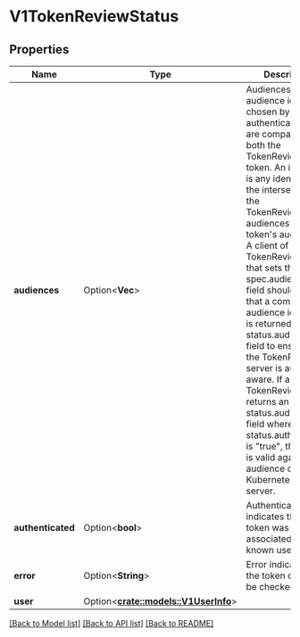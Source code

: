 # V1TokenReviewStatus

## Properties

Name | Type | Description | Notes
------------ | ------------- | ------------- | -------------
**audiences** | Option<**Vec<String>**> | Audiences are audience identifiers chosen by the authenticator that are compatible with both the TokenReview and token. An identifier is any identifier in the intersection of the TokenReviewSpec audiences and the token's audiences. A client of the TokenReview API that sets the spec.audiences field should validate that a compatible audience identifier is returned in the status.audiences field to ensure that the TokenReview server is audience aware. If a TokenReview returns an empty status.audience field where status.authenticated is \"true\", the token is valid against the audience of the Kubernetes API server. | [optional]
**authenticated** | Option<**bool**> | Authenticated indicates that the token was associated with a known user. | [optional]
**error** | Option<**String**> | Error indicates that the token couldn't be checked | [optional]
**user** | Option<[**crate::models::V1UserInfo**](v1.UserInfo.md)> |  | [optional]

[[Back to Model list]](../README.md#documentation-for-models) [[Back to API list]](../README.md#documentation-for-api-endpoints) [[Back to README]](../README.md)


